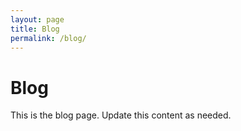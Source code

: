 ```yaml
---
layout: page
title: Blog
permalink: /blog/
---
```


# Blog

This is the blog page. Update this content as needed.

